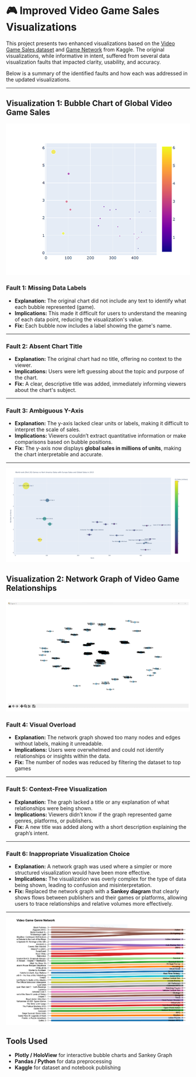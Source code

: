 # 🎮 Improved Video Game Sales Visualizations

This project presents two enhanced visualizations based on the [Video Game Sales dataset](https://www.kaggle.com/datasets/gregorut/videogamesales) and [Game Network](https://www.kaggle.com/datasets/beridzeg45/video-games?resource=download) from Kaggle. The original visualizations, while informative in intent, suffered from several data visualization faults that impacted clarity, usability, and accuracy.

Below is a summary of the identified faults and how each was addressed in the updated visualizations.

---

## Visualization 1: Bubble Chart of Global Video Game Sales

![Bubble Chart](imports/img2.png)

### Fault 1: **Missing Data Labels**
- **Explanation:** The original chart did not include any text to identify what each bubble represented (game).
- **Implications:** This made it difficult for users to understand the meaning of each data point, reducing the visualization's value.
- **Fix:** Each bubble now includes a label showing the game's name.

---

### Fault 2: **Absent Chart Title**
- **Explanation:** The original chart had no title, offering no context to the viewer.
- **Implications:** Users were left guessing about the topic and purpose of the chart.
- **Fix:** A clear, descriptive title was added, immediately informing viewers about the chart's subject.

---

### Fault 3: **Ambiguous Y-Axis**
- **Explanation:** The y-axis lacked clear units or labels, making it difficult to interpret the scale of sales.
- **Implications:** Viewers couldn’t extract quantitative information or make comparisons based on bubble positions.
- **Fix:** The y-axis now displays **global sales in millions of units**, making the chart interpretable and accurate.

---

![Bubble Chart](<exports/Game Sales.png>)

## Visualization 2: Network Graph of Video Game Relationships

![Network Graph](imports/img1.png)

### Fault 4: **Visual Overload**
- **Explanation:** The network graph showed too many nodes and edges without labels, making it unreadable.
- **Implications:** Users were overwhelmed and could not identify relationships or insights within the data.
- **Fix:** The number of nodes was reduced by filtering the dataset to top games

---

### Fault 5: **Context-Free Visualization**
- **Explanation:** The graph lacked a title or any explanation of what relationships were being shown.
- **Implications:** Viewers didn’t know if the graph represented game genres, platforms, or publishers.
- **Fix:** A new title was added along with a short description explaining the graph’s intent.

---

### Fault 6: **Inappropriate Visualization Choice**
- **Explanation:** A network graph was used where a simpler or more structured visualization would have been more effective.
- **Implications:** The visualization was overly complex for the type of data being shown, leading to confusion and misinterpretation.
- **Fix:** Replaced the network graph with a **Sankey diagram** that clearly shows flows between publishers and their games or platforms, allowing users to trace relationships and relative volumes more effectively.

---

![Sankey Graph](<exports/Video Game Genre Network.PNG>)

## Tools Used
- **Plotly / HoloView** for interactive bubble charts and Sankey Graph
- **Pandas / Python** for data preprocessing
- **Kaggle** for dataset and notebook publishing